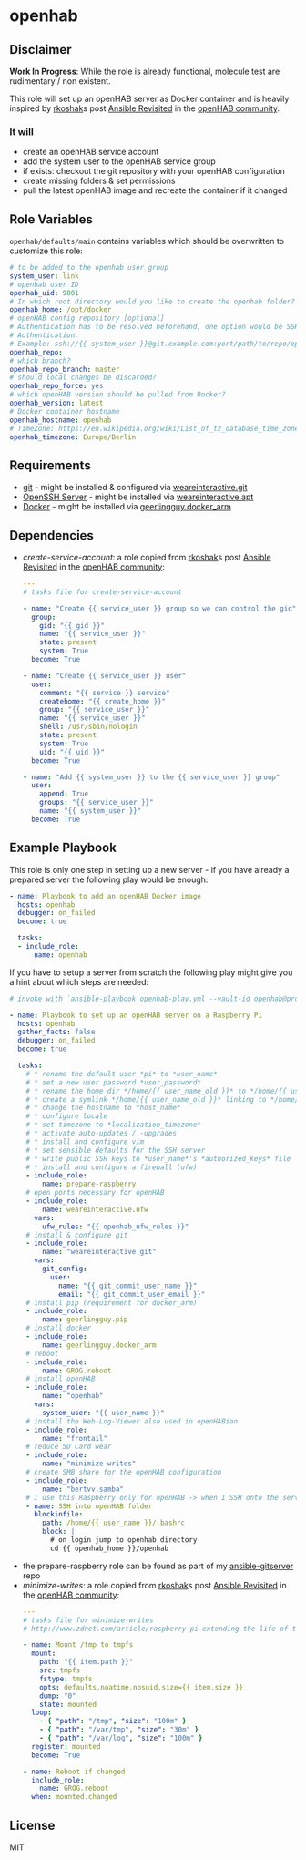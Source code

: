 openhab
=========

## Disclaimer
**Work In Progress**: While the role is already functional, molecule test are rudimentary / non existent.

This role will set up an openHAB server as Docker container and is heavily inspired by [rkoshak](https://github.com/rkoshak)s post [Ansible Revisited](https://community.openhab.org/t/ansible-revisited/105754) in the [openHAB community](https://community.openhab.org).


### It will
- create an openHAB service account
- add the system user to the openHAB service group
- if exists: checkout the git repository with your openHAB configuration
- create missing folders & set permissions
- pull the latest openHAB image and recreate the container if it changed

Role Variables
--------------

`openhab/defaults/main` contains variables which should be overwritten to customize this role:
```yml
# to be added to the openhab user group
system_user: link
# openhab user ID
openhab_uid: 9001
# In which root directory would you like to create the openhab folder?
openhab_home: /opt/docker
# openHAB config repository [optional]
# Authentication has to be resolved beforehand, one option would be SSH Key 
# Authentication.
# Example: ssh://{{ system_user }}@git.example.com:port/path/to/repo/openhab.git
openhab_repo:
# which branch?
openhab_repo_branch: master
# should local changes be discarded?
openhab_repo_force: yes
# which openHAB version should be pulled from Docker?
openhab_version: latest
# Docker container hostname
openhab_hostname: openhab
# TimeZone: https://en.wikipedia.org/wiki/List_of_tz_database_time_zones
openhab_timezone: Europe/Berlin
```

Requirements
------------

- [git](https://git-scm.com) - might be installed & configured via [weareinteractive.git](https://github.com/weareinteractive/ansible-git)
- [OpenSSH Server](https://www.openssh.com) - might be installed via [weareinteractive.apt](https://github.com/weareinteractive/ansible-apt)
- [Docker](https://www.docker.com) - might be installed via [geerlingguy.docker_arm](https://github.com/geerlingguy/ansible-role-docker_arm)

Dependencies
------------

- *create-service-account*: a role copied from [rkoshak](https://github.com/rkoshak)s post [Ansible Revisited](https://community.openhab.org/t/ansible-revisited/105754) in the [openHAB community](https://community.openhab.org):
  ```yml
  ---
  # tasks file for create-service-account

  - name: "Create {{ service_user }} group so we can control the gid"
    group:
      gid: "{{ gid }}"
      name: "{{ service_user }}"
      state: present
      system: True
    become: True

  - name: "Create {{ service_user }} user"
    user:
      comment: "{{ service }} service"
      createhome: "{{ create_home }}"
      group: "{{ service_user }}"
      name: "{{ service_user }}"
      shell: /usr/sbin/nologin
      state: present
      system: True
      uid: "{{ uid }}"
    become: True

  - name: "Add {{ system_user }} to the {{ service_user }} group"
    user:
      append: True
      groups: "{{ service_user }}"
      name: "{{ system_user }}"
    become: True
  ```

Example Playbook
----------------
This role is only one step in setting up a new server - if you have already a prepared server the following play would be enough:

```yml
- name: Playbook to add an openHAB Docker image
  hosts: openhab
  debugger: on_failed
  become: true

  tasks:
  - include_role: 
      name: openhab
```

If you have to setup a server from scratch the following play might give you a hint about which steps are needed:

```yml
# invoke with `ansible-playbook openhab-play.yml --vault-id openhab@prompt`

- name: Playbook to set up an openHAB server on a Raspberry Pi
  hosts: openhab
  gather_facts: false
  debugger: on_failed
  become: true

  tasks:
    # * rename the default user *pi* to *user_name*
    # * set a new user password *user_password*
    # * rename the home dir */home/{{ user_name_old }}* to */home/{{ user_name_new }}*
    # * create a symlink */home/{{ user_name_old }}* linking to */home/{{ user_name_new }}*
    # * change the hostname to *host_name*
    # * configure locale
    # * set timezone to *localization_timezone*
    # * activate auto-updates / -upgrades
    # * install and configure vim
    # * set sensible defaults for the SSH server
    # * write public SSH keys to *user_name*'s *authorized_keys* file
    # * install and configure a firewall (ufw)
    - include_role: 
        name: prepare-raspberry
    # open ports necessary for openHAB
    - include_role:
        name: weareinteractive.ufw
      vars:
        ufw_rules: "{{ openhab_ufw_rules }}"
    # install & configure git
    - include_role:
        name: "weareinteractive.git"
      vars:
        git_config:
          user:
            name: "{{ git_commit_user_name }}"
            email: "{{ git_commit_user_email }}"
    # install pip (requirement for docker_arm)
    - include_role: 
        name: geerlingguy.pip
    # install docker
    - include_role: 
        name: geerlingguy.docker_arm
    # reboot
    - include_role: 
        name: GROG.reboot
    # install openHAB
    - include_role:
        name: "openhab"
      vars:
        system_user: "{{ user_name }}"
    # install the Web-Log-Viewer also used in openHABian 
    - include_role:
        name: "frontail"
    # reduce SD Card wear
    - include_role:
        name: "minimize-writes"
    # create SMB share for the openHAB configuration
    - include_role:
        name: "bertvv.samba"
    # I use this Raspberry only for openHAB -> when I SSH onto the server, I almost always want to go to the openHAB folder
    - name: SSH into openHAB folder
      blockinfile:
        path: /home/{{ user_name }}/.bashrc
        block: |
          # on login jump to openhab directory
          cd {{ openhab_home }}/openhab
```
- the prepare-raspberry role can be found as part of my [ansible-gitserver](https://github.com/fex01/ansible-gitserver) repo
- *minimize-writes*: a role copied from [rkoshak](https://github.com/rkoshak)s post [Ansible Revisited](https://community.openhab.org/t/ansible-revisited/105754) in the [openHAB community](https://community.openhab.org):
  ```yml
  ---
  # tasks file for minimize-writes
  # http://www.zdnet.com/article/raspberry-pi-extending-the-life-of-the-sd-card

  - name: Mount /tmp to tmpfs
    mount:
      path: "{{ item.path }}"
      src: tmpfs
      fstype: tmpfs
      opts: defaults,noatime,nosuid,size={{ item.size }}
      dump: "0"
      state: mounted
    loop:
      - { "path": "/tmp", "size": "100m" }
      - { "path": "/var/tmp", "size": "30m" }
      - { "path": "/var/log", "size": "100m" }
    register: mounted
    become: True

  - name: Reboot if changed
    include_role:
      name: GROG.reboot
    when: mounted.changed
  ```


License
-------

MIT
